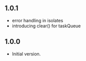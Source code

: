 ## 1.0.1

- error handling in isolates
- introducing clear() for taskQueue

## 1.0.0

- Initial version.

